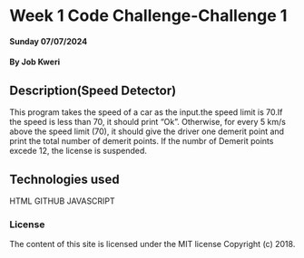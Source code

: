 # Week 1 Code Challenge-Challenge 1

#### Sunday 07/07/2024

#### By Job Kweri

## Description(Speed Detector)
This program takes the speed of a car as the input.the speed limit is 70.If the speed is less than 70, it should print “Ok”. Otherwise, for every 5 km/s above the speed limit (70), it should give the driver one demerit point and print the total number of demerit points.
If the numbr of Demerit points excede 12, the license is suspended.


## Technologies used
HTML
GITHUB
JAVASCRIPT


### License
The content of this site is licensed under the MIT license
Copyright (c) 2018.